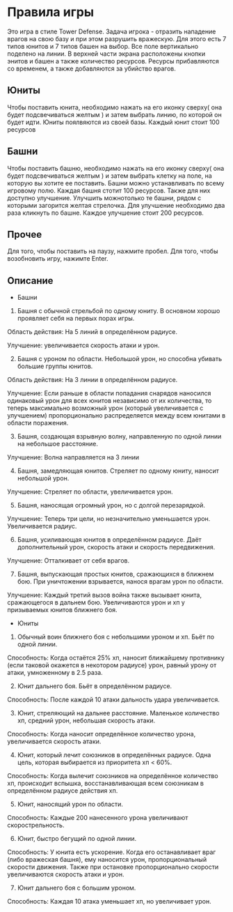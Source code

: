 # Правила игры
Это игра в стиле Tower Defense. Задача игрока - отразить нападение врагов на свою базу и при этом разрушить вражескую.
Для этого есть 7 типов юнитов и 7 типов башен на выбор. Все поле вертикально поделено на линии.
В верхней части экрана расположены кнопки энитов и башен а также количество ресурсов. Ресурсы прибавляются со временем, а также добавляются за убийство врагов.
## Юниты
Чтобы поставить юнита, необходимо нажать на его иконку сверху( она будет подсвечиваться желтым ) и затем выбрать линию, по которой он будет идти.
Юниты поялвяются из своей базы. Каждый юнит стоит 100 ресурсов
## Башни
Чтобы поставить башню, необходимо нажать на его иконку сверху( она будет подсвечиваться желтым ) и затем выбрать клетку на поле,
на которую вы хотите ее поставить. Башни можно устанавливать по всему игровому полю. Каждая башня стотит 100 ресурсов.
Также для них доступно улучшение. Улучшить можнотолько те башни, рядом с которыми загорится желтая стрелочка.
Для улучшение необходимо два раза кликнуть по башне. Каждое улучшение стоит 200 ресурсов.
## Прочее
Для того, чтобы поставить на паузу, нажмите пробел. Для того, чтобы возобновить игру, нажимте Enter.
## Описание
* Башни

1. Башня с обычной стрельбой по одному юниту. В основном хорошо проявляет себя на первых порах игры.

Область действия:
На 5 линий в определённом радиусе.

Улучшение:
увеличивается скорость атаки и урон.

2. Башня с уроном по области. Небольшой урон, но способна убивать большие группы юнитов.

Область действия:
На 3 линии в определённом радиусе.

Улучшение:
Если раньше в области попадания снарядов наносился одинаковый урон для всех юнитов независимо от их количества, то теперь максимально возможный урон (который увеличивается с улучшением) пропорционально распределяется между всем юнитами в области поражения.

3. Башня, создающая взрывную волну, направленную по одной линии на небольшое расстояние.

Улучшение:
Волна направляется на 3 линии

4. Башня, замедляющая юнитов. Стреляет по одному юниту, наносит небольшой урон.

Улучшение:
Стреляет по области, увеличивается урон.

5. Башня, наносящая огромный урон, но с долгой перезарядкой.

Улучшение:
Теперь три цели, но незначительно уменьшается урон. Увеличивается радиус.

6. Башня, усиливающая юнитов в определённом радиусе. Даёт дополнительный урон, скорость атаки и скорость передвижения.

Улучшение:
Отталкивает от себя врагов.

7. Башня, выпускающая простых юнитов, сражающихся в ближнем бою. При уничтожении взрывается, нанося врагам урон по области.

Улучшение:
Каждый третий вызов война также вызывает юнита, сражающегося в дальнем бою. Увеличиваются урон и хп у призываемых юнитов ближнего боя.

* Юниты

1. Обычный воин ближнего боя с небольшими уроном и хп. Бьёт по одной линии.

Способность:
Когда остаётся 25% хп, наносит ближайшему противнику (если таковой окажется в некотором радиусе) урон, равный урону от атаки, умноженному в 2.5 раза.

2. Юнит дальнего боя. Бьёт в определённом радиусе.

Способность:
После каждой 10 атаки дальность удара увеличивается.

3. Юнит, стреляющий на дальнее расстояние. Маленькое количество хп, средний урон, небольшая скорость атаки.

Способность:
Когда наносит определённое количество урона, увеличивается скорость атаки.

4. Юнит, который лечит союзников в определённых радиусе. Одна цель, которая выбирается из приоритета хп < 60%.

Способность:
Когда вылечит союзников на определённое количество хп, происходит вспышка, восстанавливающая всем союзникам в определённом радиусе действия хп.

5. Юнит, наносящий урон по области.

Способность:
Каждые 200 нанесенного урона увеличивают скорострельность.

6. Юнит, быстро бегущий по одной линии.

Способность:
У юнита есть ускорение. Когда его останавливает враг (либо вражеская башня), ему наносится урон, пропорциональный скорости движения. Также при остановке пропорционально скорости увеличиваются скорость атаки и урон.

7. Юнит дальнего боя с большим уроном.

Способность:
Каждая 10 атака уменьшает хп, но увеличивает урон.
